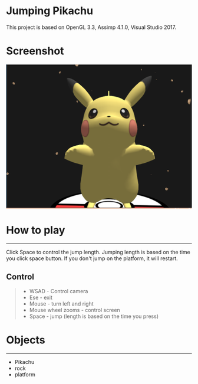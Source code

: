 # Jumping Pikachu
This project is based on OpenGL 3.3, Assimp 4.1.0, Visual Studio 2017.

# Screenshot

<img src="https://github.com/yueyue200830/Jumping-Pikachu/blob/master/Screenshot.PNG"/>

# How to play
-------------

Click Space to control the jump length.
Jumping length is based on the time you click space button.
If you don't jump on the platform, it will restart.


## Control

> - WSAD - Control camera
> - Ese - exit
> - Mouse - turn left and right
> - Mouse wheel zooms - control screen
> - Space - jump (length is based on the time you press)

# Objects
-------------

- Pikachu
- rock
- platform
